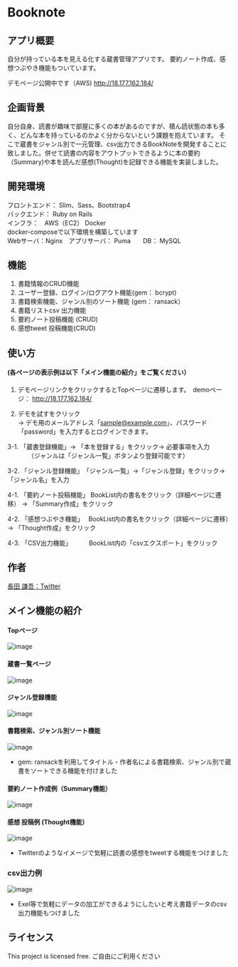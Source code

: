 # Booknote

## アプリ概要
自分が持っている本を見える化する蔵書管理アプリです。
要約ノート作成、感想つぶやき機能もついています。

デモページ公開中です（AWS)
http://18.177.162.184/

## 企画背景
  自分自身、読書が趣味で部屋に多くの本があるのですが、積ん読状態の本も多く、どんな本を持っているのかよく分からないという課題を抱えています。
  そこで蔵書をジャンル別で一元管理、csv出力できるBookNoteを開発することに致しました。併せて読書の内容をアウトプットできるように本の要約（Summary)や本を読んだ感想(Thought)を記録できる機能を実装しました。
  
## 開発環境
フロントエンド： Slim、Sass、Bootstrap4  
バックエンド： Ruby on Rails  
インフラ：　AWS（EC2） Docker  
docker-composeで以下環境を構築しています    
         Webサーバ：Nginx　アプリサーバ： Puma　　DB： MySQL

## 機能
1. 書籍情報のCRUD機能
2. ユーザー登録、ログイン/ログアウト機能(gem： bcrypt)
3. 書籍検索機能、ジャンル別のソート機能 (gem： ransack）
4. 書籍リストcsv 出力機能
5. 要約ノート投稿機能 (CRUD)
6. 感想tweet 投稿機能(CRUD)


## 使い方  
#### (各ページの表示例は以下「メイン機能の紹介」をご覧ください）
1. デモページリンクをクリックするとTopページに遷移します。　demoページ： http://18.177.162.184/

2. デモを試すをクリック  
→ デモ用のメールアドレス「sample@example.com」、パスワード「password」を入力するとログインできます。

3-1. 「蔵書登録機能」→ 「本を登録する」をクリック→ 必要事項を入力  
　　　   （ジャンルは「ジャンル一覧」ボタンより登録可能です）

3-2. 「ジャンル登録機能」　「ジャンル一覧」→「ジャンル登録」をクリック→「ジャンル名」を入力

4-1. 「要約ノート投稿機能」 BookList内の書名をクリック（詳細ページに遷移） → 「Summary作成」をクリック

4-2. 「感想つぶやき機能」　 BookList内の書名をクリック（詳細ページに遷移）→ 「Thought作成」をクリック

4-3. 「CSV出力機能」　　　 BookList内の「csvエクスポート」をクリック

## 作者
<a href="https://twitter.com/tuk_nagayan" target="_blank">長田 謙吾：Twitter</a>

## メイン機能の紹介
#### Topページ
![image](https://user-images.githubusercontent.com/49441355/71936354-89132e80-31ec-11ea-9231-2eeeed61a484.png)

#### 蔵書一覧ページ
![image](https://user-images.githubusercontent.com/49441355/71934486-e3f65700-31e7-11ea-874a-f609f5ef5418.png)

#### ジャンル登録機能
![image](https://user-images.githubusercontent.com/49441355/71968454-4f701100-3248-11ea-8caa-2d5a0873a73f.png)

#### 書籍検索、ジャンル別ソート機能
![image](https://user-images.githubusercontent.com/49441355/71936081-cb883b80-31eb-11ea-9459-07ee1273d402.png)

* gem: ransackを利用してタイトル・作者名による書籍検索、ジャンル別で蔵書をソートできる機能を付けました

#### 要約ノート作成例（Summary機能）
![image](https://user-images.githubusercontent.com/49441355/71934771-80b8f480-31e8-11ea-9da2-7b9f01615429.png)

#### 感想 投稿例 (Thought機能）
![image](https://user-images.githubusercontent.com/49441355/71935781-0ccc1b80-31eb-11ea-8620-2e7eb887f617.png)

* Twitterのようなイメージで気軽に読書の感想をtweetする機能をつけました
### csv出力例
![image](https://user-images.githubusercontent.com/49441355/72212761-9baba180-3525-11ea-8c69-f64456a4c8b2.png)

* Exel等で気軽にデータの加工ができるようにしたいと考え書籍データのcsv出力機能もつけました

## ライセンス
This project is licensed free.
ご自由にご利用ください
